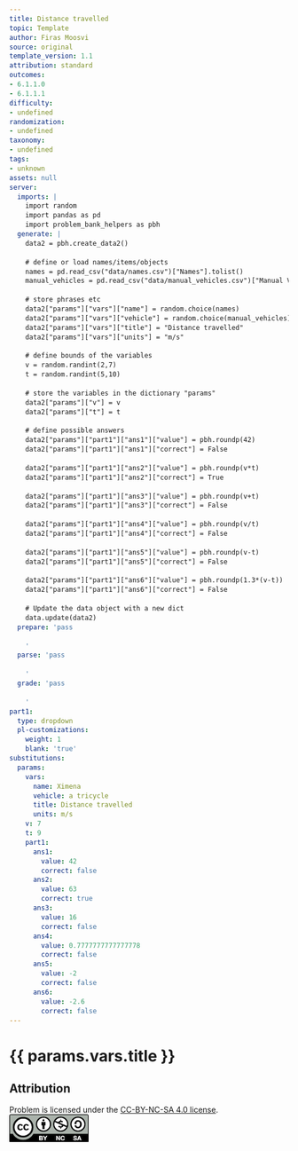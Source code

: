 ```yaml
---
title: Distance travelled
topic: Template
author: Firas Moosvi
source: original
template_version: 1.1
attribution: standard
outcomes:
- 6.1.1.0
- 6.1.1.1
difficulty:
- undefined
randomization:
- undefined
taxonomy:
- undefined
tags:
- unknown
assets: null
server:
  imports: |
    import random
    import pandas as pd
    import problem_bank_helpers as pbh
  generate: |
    data2 = pbh.create_data2()

    # define or load names/items/objects
    names = pd.read_csv("data/names.csv")["Names"].tolist()
    manual_vehicles = pd.read_csv("data/manual_vehicles.csv")["Manual Vehicles"].tolist()

    # store phrases etc
    data2["params"]["vars"]["name"] = random.choice(names)
    data2["params"]["vars"]["vehicle"] = random.choice(manual_vehicles)
    data2["params"]["vars"]["title"] = "Distance travelled"
    data2["params"]["vars"]["units"] = "m/s"

    # define bounds of the variables
    v = random.randint(2,7)
    t = random.randint(5,10)

    # store the variables in the dictionary "params"
    data2["params"]["v"] = v
    data2["params"]["t"] = t

    # define possible answers
    data2["params"]["part1"]["ans1"]["value"] = pbh.roundp(42)
    data2["params"]["part1"]["ans1"]["correct"] = False

    data2["params"]["part1"]["ans2"]["value"] = pbh.roundp(v*t)
    data2["params"]["part1"]["ans2"]["correct"] = True

    data2["params"]["part1"]["ans3"]["value"] = pbh.roundp(v+t)
    data2["params"]["part1"]["ans3"]["correct"] = False

    data2["params"]["part1"]["ans4"]["value"] = pbh.roundp(v/t)
    data2["params"]["part1"]["ans4"]["correct"] = False

    data2["params"]["part1"]["ans5"]["value"] = pbh.roundp(v-t)
    data2["params"]["part1"]["ans5"]["correct"] = False

    data2["params"]["part1"]["ans6"]["value"] = pbh.roundp(1.3*(v-t))
    data2["params"]["part1"]["ans6"]["correct"] = False

    # Update the data object with a new dict
    data.update(data2)
  prepare: 'pass

    '
  parse: 'pass

    '
  grade: 'pass

    '
part1:
  type: dropdown
  pl-customizations:
    weight: 1
    blank: 'true'
substitutions:
  params:
    vars:
      name: Ximena
      vehicle: a tricycle
      title: Distance travelled
      units: m/s
    v: 7
    t: 9
    part1:
      ans1:
        value: 42
        correct: false
      ans2:
        value: 63
        correct: true
      ans3:
        value: 16
        correct: false
      ans4:
        value: 0.7777777777777778
        correct: false
      ans5:
        value: -2
        correct: false
      ans6:
        value: -2.6
        correct: false
---
```

# {{ params.vars.title }}

## Attribution

Problem is licensed under the [CC-BY-NC-SA 4.0 license](https://creativecommons.org/licenses/by-nc-sa/4.0/).
![The Creative Commons 4.0 license requiring attribution-BY, non-commercial-NC, and share-alike-SA license.](https://raw.githubusercontent.com/firasm/bits/master/by-nc-sa.png)